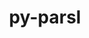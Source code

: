 ---
title: "py-parsl"
layout: cache
categories: [package, develop]
meta: {"compilers": ["gcc@11.4.0"], "num_specs": 151, "num_specs_by_stack": {"e4s": 6, "e4s-neoverse-v2": 76, "root": 151}, "oss": ["ubuntu22.04"], "platforms": ["linux"], "stacks": ["e4s", "e4s-neoverse-v2", "root"], "targets": ["neoverse_v2", "x86_64_v3"], "versions": ["1.2.0"]}
spec_details: [{"compiler": "gcc@11.4.0", "hash": "24tiibffql2lb2xbapv2qx65sh3b2v3e", "os": "ubuntu22.04", "platform": "linux", "size": "-", "stacks": ["root"], "target": "x86_64_v3", "variants": ["build_system=python_pip", "~monitoring"], "versions": ["1.2.0"]}, {"compiler": "gcc@11.4.0", "hash": "26nyqatwondq7nemmy4h2aidupi4jf6d", "os": "ubuntu22.04", "platform": "linux", "size": "-", "stacks": ["root"], "target": "x86_64_v3", "variants": ["build_system=python_pip", "~monitoring"], "versions": ["1.2.0"]}, {"compiler": "gcc@11.4.0", "hash": "2iw5r4cvh5f7m3t3q3ypfjz7hn6w3iij", "os": "ubuntu22.04", "platform": "linux", "size": "-", "stacks": ["e4s-neoverse-v2", "root"], "target": "neoverse_v2", "variants": ["build_system=python_pip", "~monitoring"], "versions": ["1.2.0"]}, {"compiler": "gcc@11.4.0", "hash": "2kihhqj2fjebsv7lqlffnzcumvnswerr", "os": "ubuntu22.04", "platform": "linux", "size": "-", "stacks": ["root"], "target": "x86_64_v3", "variants": ["build_system=python_pip", "~monitoring"], "versions": ["1.2.0"]}, {"compiler": "gcc@11.4.0", "hash": "2ocycyt4lwro3vhaobhu7rwgibpmpvt6", "os": "ubuntu22.04", "platform": "linux", "size": "-", "stacks": ["e4s-neoverse-v2", "root"], "target": "neoverse_v2", "variants": ["build_system=python_pip", "~monitoring"], "versions": ["1.2.0"]}, {"compiler": "gcc@11.4.0", "hash": "2vwjbkqjnvk3ah6msdbrzlszajc32yvx", "os": "ubuntu22.04", "platform": "linux", "size": "-", "stacks": ["root"], "target": "x86_64_v3", "variants": ["build_system=python_pip", "~monitoring"], "versions": ["1.2.0"]}, {"compiler": "gcc@11.4.0", "hash": "3ja5wdjllr6y5fuulnemnysupr3rudlg", "os": "ubuntu22.04", "platform": "linux", "size": "-", "stacks": ["e4s-neoverse-v2", "root"], "target": "neoverse_v2", "variants": ["build_system=python_pip", "~monitoring"], "versions": ["1.2.0"]}, {"compiler": "gcc@11.4.0", "hash": "3kcnw3ifyii243r77rmkutnjkj2l47e6", "os": "ubuntu22.04", "platform": "linux", "size": "-", "stacks": ["e4s-neoverse-v2", "root"], "target": "neoverse_v2", "variants": ["build_system=python_pip", "~monitoring"], "versions": ["1.2.0"]}, {"compiler": "gcc@11.4.0", "hash": "3ljei6zljdvia4qjlnvuteba2veqb27a", "os": "ubuntu22.04", "platform": "linux", "size": "-", "stacks": ["root"], "target": "x86_64_v3", "variants": ["build_system=python_pip", "~monitoring"], "versions": ["1.2.0"]}, {"compiler": "gcc@11.4.0", "hash": "3p5yousnzvv72iw7a2n5n3jbrqtpnaoz", "os": "ubuntu22.04", "platform": "linux", "size": "-", "stacks": ["e4s-neoverse-v2", "root"], "target": "neoverse_v2", "variants": ["build_system=python_pip", "~monitoring"], "versions": ["1.2.0"]}, {"compiler": "gcc@11.4.0", "hash": "3wg7bgtlamwiedxulwzz45kqbbpp3fo4", "os": "ubuntu22.04", "platform": "linux", "size": "-", "stacks": ["e4s", "root"], "target": "x86_64_v3", "variants": ["build_system=python_pip", "~monitoring"], "versions": ["1.2.0"]}, {"compiler": "gcc@11.4.0", "hash": "3wr7omobip3ryjp6et6ce4zo37qbiuia", "os": "ubuntu22.04", "platform": "linux", "size": "-", "stacks": ["e4s", "root"], "target": "x86_64_v3", "variants": ["build_system=python_pip", "~monitoring"], "versions": ["1.2.0"]}, {"compiler": "gcc@11.4.0", "hash": "3yl5p5vifxaaagawvagytpk7lnubzuhq", "os": "ubuntu22.04", "platform": "linux", "size": "-", "stacks": ["e4s", "root"], "target": "x86_64_v3", "variants": ["build_system=python_pip", "~monitoring"], "versions": ["1.2.0"]}, {"compiler": "gcc@11.4.0", "hash": "4g2x6ceat5qwsc53il76ym3vteqfq7zf", "os": "ubuntu22.04", "platform": "linux", "size": "-", "stacks": ["e4s-neoverse-v2", "root"], "target": "neoverse_v2", "variants": ["build_system=python_pip", "~monitoring"], "versions": ["1.2.0"]}, {"compiler": "gcc@11.4.0", "hash": "4jnzkojngpclq2zhcglawiljxqk2migq", "os": "ubuntu22.04", "platform": "linux", "size": "-", "stacks": ["root"], "target": "x86_64_v3", "variants": ["build_system=python_pip", "~monitoring"], "versions": ["1.2.0"]}, {"compiler": "gcc@11.4.0", "hash": "4rmmynfmtf7bb6nthftw4osmvfssipms", "os": "ubuntu22.04", "platform": "linux", "size": "-", "stacks": ["root"], "target": "x86_64_v3", "variants": ["build_system=python_pip", "~monitoring"], "versions": ["1.2.0"]}, {"compiler": "gcc@11.4.0", "hash": "56atllboujeujuabujowyqwetjnklr6x", "os": "ubuntu22.04", "platform": "linux", "size": "-", "stacks": ["root"], "target": "x86_64_v3", "variants": ["build_system=python_pip", "~monitoring"], "versions": ["1.2.0"]}, {"compiler": "gcc@11.4.0", "hash": "5bhag3yxast75ggm2mvywp4drrf3s5qb", "os": "ubuntu22.04", "platform": "linux", "size": "-", "stacks": ["root"], "target": "x86_64_v3", "variants": ["build_system=python_pip", "~monitoring"], "versions": ["1.2.0"]}, {"compiler": "gcc@11.4.0", "hash": "5euwdvjnbpptkupwt5dyt2wz4gkz2w4s", "os": "ubuntu22.04", "platform": "linux", "size": "-", "stacks": ["root"], "target": "x86_64_v3", "variants": ["build_system=python_pip", "~monitoring"], "versions": ["1.2.0"]}, {"compiler": "gcc@11.4.0", "hash": "5giem3bpze2hfhuwycumnfbcc5t4bgby", "os": "ubuntu22.04", "platform": "linux", "size": "-", "stacks": ["e4s-neoverse-v2", "root"], "target": "neoverse_v2", "variants": ["build_system=python_pip", "~monitoring"], "versions": ["1.2.0"]}, {"compiler": "gcc@11.4.0", "hash": "5pw6znurg7hyfb6dgtg7l7xqcumh7zcf", "os": "ubuntu22.04", "platform": "linux", "size": "-", "stacks": ["root"], "target": "x86_64_v3", "variants": ["build_system=python_pip", "~monitoring"], "versions": ["1.2.0"]}, {"compiler": "gcc@11.4.0", "hash": "5te24gtv7idkd75zoortuwnvrxmvacsh", "os": "ubuntu22.04", "platform": "linux", "size": "-", "stacks": ["e4s-neoverse-v2", "root"], "target": "neoverse_v2", "variants": ["build_system=python_pip", "~monitoring"], "versions": ["1.2.0"]}, {"compiler": "gcc@11.4.0", "hash": "67euwiabnorp6i542fsxfgvyub63oitc", "os": "ubuntu22.04", "platform": "linux", "size": "-", "stacks": ["root"], "target": "x86_64_v3", "variants": ["build_system=python_pip", "~monitoring"], "versions": ["1.2.0"]}, {"compiler": "gcc@11.4.0", "hash": "6o5yauxzoo3ab4ap5qn3wufnhk7bizny", "os": "ubuntu22.04", "platform": "linux", "size": "-", "stacks": ["root"], "target": "x86_64_v3", "variants": ["build_system=python_pip", "~monitoring"], "versions": ["1.2.0"]}, {"compiler": "gcc@11.4.0", "hash": "6wg7k72tjw5tgkmb6tbkzktkq4fafkjs", "os": "ubuntu22.04", "platform": "linux", "size": "-", "stacks": ["root"], "target": "x86_64_v3", "variants": ["build_system=python_pip", "~monitoring"], "versions": ["1.2.0"]}, {"compiler": "gcc@11.4.0", "hash": "6z6v4pr5hjrvou2f5qjy423jlxb6coak", "os": "ubuntu22.04", "platform": "linux", "size": "-", "stacks": ["e4s", "root"], "target": "x86_64_v3", "variants": ["build_system=python_pip", "~monitoring"], "versions": ["1.2.0"]}, {"compiler": "gcc@11.4.0", "hash": "75uaui5xovcqkwpexgaw4pcgzpnjwy4j", "os": "ubuntu22.04", "platform": "linux", "size": "-", "stacks": ["root"], "target": "x86_64_v3", "variants": ["build_system=python_pip", "~monitoring"], "versions": ["1.2.0"]}, {"compiler": "gcc@11.4.0", "hash": "7bjzhxyqw7rsdwj2o2lmgaw3gz2qagrx", "os": "ubuntu22.04", "platform": "linux", "size": "-", "stacks": ["e4s-neoverse-v2", "root"], "target": "neoverse_v2", "variants": ["build_system=python_pip", "~monitoring"], "versions": ["1.2.0"]}, {"compiler": "gcc@11.4.0", "hash": "7ccanrif6tmnb3e6rejeu64osdvwis2h", "os": "ubuntu22.04", "platform": "linux", "size": "-", "stacks": ["e4s", "root"], "target": "x86_64_v3", "variants": ["build_system=python_pip", "~monitoring"], "versions": ["1.2.0"]}, {"compiler": "gcc@11.4.0", "hash": "aap223od7n4jvnsz3lk44zcazvbtlnad", "os": "ubuntu22.04", "platform": "linux", "size": "-", "stacks": ["e4s-neoverse-v2", "root"], "target": "neoverse_v2", "variants": ["build_system=python_pip", "~monitoring"], "versions": ["1.2.0"]}, {"compiler": "gcc@11.4.0", "hash": "akllmsdh4kzo75fwejeg3n3vtae4wdnl", "os": "ubuntu22.04", "platform": "linux", "size": "-", "stacks": ["e4s-neoverse-v2", "root"], "target": "neoverse_v2", "variants": ["build_system=python_pip", "~monitoring"], "versions": ["1.2.0"]}, {"compiler": "gcc@11.4.0", "hash": "akpsvygdquzcjsyslrtm4gmhcqkt6nrn", "os": "ubuntu22.04", "platform": "linux", "size": "-", "stacks": ["root"], "target": "x86_64_v3", "variants": ["build_system=python_pip", "~monitoring"], "versions": ["1.2.0"]}, {"compiler": "gcc@11.4.0", "hash": "auiklirwkszctcyhblbbzki7pvzfe6to", "os": "ubuntu22.04", "platform": "linux", "size": "-", "stacks": ["e4s-neoverse-v2", "root"], "target": "neoverse_v2", "variants": ["build_system=python_pip", "~monitoring"], "versions": ["1.2.0"]}, {"compiler": "gcc@11.4.0", "hash": "avp4yrekfzhwl2wg3m62ijlmncpc274f", "os": "ubuntu22.04", "platform": "linux", "size": "-", "stacks": ["e4s-neoverse-v2", "root"], "target": "neoverse_v2", "variants": ["build_system=python_pip", "~monitoring"], "versions": ["1.2.0"]}, {"compiler": "gcc@11.4.0", "hash": "bi3hqns3ug2zl5zed2f7ac3c6y6qem4e", "os": "ubuntu22.04", "platform": "linux", "size": "-", "stacks": ["root"], "target": "x86_64_v3", "variants": ["build_system=python_pip", "~monitoring"], "versions": ["1.2.0"]}, {"compiler": "gcc@11.4.0", "hash": "btq7hjqs67ashtitu5gnkgd2a7ew6v7j", "os": "ubuntu22.04", "platform": "linux", "size": "-", "stacks": ["root"], "target": "x86_64_v3", "variants": ["build_system=python_pip", "~monitoring"], "versions": ["1.2.0"]}, {"compiler": "gcc@11.4.0", "hash": "cfpgejc5ujtyq32e7lcmp7kzq5lizusf", "os": "ubuntu22.04", "platform": "linux", "size": "-", "stacks": ["e4s-neoverse-v2", "root"], "target": "neoverse_v2", "variants": ["build_system=python_pip", "~monitoring"], "versions": ["1.2.0"]}, {"compiler": "gcc@11.4.0", "hash": "chkhzcd2te7jfyxluzpknafzpf7h4ygz", "os": "ubuntu22.04", "platform": "linux", "size": "-", "stacks": ["e4s-neoverse-v2", "root"], "target": "neoverse_v2", "variants": ["build_system=python_pip", "~monitoring"], "versions": ["1.2.0"]}, {"compiler": "gcc@11.4.0", "hash": "cmtx3dlzzlqudoj7i6u57islqcdyhswz", "os": "ubuntu22.04", "platform": "linux", "size": "-", "stacks": ["root"], "target": "x86_64_v3", "variants": ["build_system=python_pip", "~monitoring"], "versions": ["1.2.0"]}, {"compiler": "gcc@11.4.0", "hash": "cpkcrgem6scjetpbvfcb2osldkaa6oml", "os": "ubuntu22.04", "platform": "linux", "size": "-", "stacks": ["root"], "target": "x86_64_v3", "variants": ["build_system=python_pip", "~monitoring"], "versions": ["1.2.0"]}, {"compiler": "gcc@11.4.0", "hash": "cqe46pdaxmmricagjxvy42ueuf3oivnm", "os": "ubuntu22.04", "platform": "linux", "size": "-", "stacks": ["root"], "target": "x86_64_v3", "variants": ["build_system=python_pip", "~monitoring"], "versions": ["1.2.0"]}, {"compiler": "gcc@11.4.0", "hash": "d4sn4wgte7ykopsl2jol2kppb4umxphj", "os": "ubuntu22.04", "platform": "linux", "size": "-", "stacks": ["root"], "target": "x86_64_v3", "variants": ["build_system=python_pip", "~monitoring"], "versions": ["1.2.0"]}, {"compiler": "gcc@11.4.0", "hash": "d5m3ydq3ibsvhvacvv26bchskwp2jz4l", "os": "ubuntu22.04", "platform": "linux", "size": "-", "stacks": ["e4s-neoverse-v2", "root"], "target": "neoverse_v2", "variants": ["build_system=python_pip", "~monitoring"], "versions": ["1.2.0"]}, {"compiler": "gcc@11.4.0", "hash": "dkazxbzhoxp2qjajbx22acvokwvw56hv", "os": "ubuntu22.04", "platform": "linux", "size": "-", "stacks": ["e4s-neoverse-v2", "root"], "target": "neoverse_v2", "variants": ["build_system=python_pip", "~monitoring"], "versions": ["1.2.0"]}, {"compiler": "gcc@11.4.0", "hash": "dydmlh7hxabyzyyugrpzl6l5dp3xbv2d", "os": "ubuntu22.04", "platform": "linux", "size": "-", "stacks": ["root"], "target": "x86_64_v3", "variants": ["build_system=python_pip", "~monitoring"], "versions": ["1.2.0"]}, {"compiler": "gcc@11.4.0", "hash": "efcvicuijmj5wjhrtlgk7jm7zoeewtwt", "os": "ubuntu22.04", "platform": "linux", "size": "-", "stacks": ["e4s-neoverse-v2", "root"], "target": "neoverse_v2", "variants": ["build_system=python_pip", "~monitoring"], "versions": ["1.2.0"]}, {"compiler": "gcc@11.4.0", "hash": "efekb5juolyo6k2dg6qrvt5ppqwb6lm4", "os": "ubuntu22.04", "platform": "linux", "size": "-", "stacks": ["e4s-neoverse-v2", "root"], "target": "neoverse_v2", "variants": ["build_system=python_pip", "~monitoring"], "versions": ["1.2.0"]}, {"compiler": "gcc@11.4.0", "hash": "efli5ftdaf6eltr7nyxceruaurwelpyp", "os": "ubuntu22.04", "platform": "linux", "size": "-", "stacks": ["root"], "target": "x86_64_v3", "variants": ["build_system=python_pip", "~monitoring"], "versions": ["1.2.0"]}, {"compiler": "gcc@11.4.0", "hash": "eh5es6pgg4cciy5dmiphuuooiyp6q346", "os": "ubuntu22.04", "platform": "linux", "size": "-", "stacks": ["root"], "target": "x86_64_v3", "variants": ["build_system=python_pip", "~monitoring"], "versions": ["1.2.0"]}, {"compiler": "gcc@11.4.0", "hash": "ehxtmqzpcagimzpntzctbnvxjb6u2e6g", "os": "ubuntu22.04", "platform": "linux", "size": "-", "stacks": ["e4s-neoverse-v2", "root"], "target": "neoverse_v2", "variants": ["build_system=python_pip", "~monitoring"], "versions": ["1.2.0"]}, {"compiler": "gcc@11.4.0", "hash": "enn36bndzenpgavy4xiwmqorkjudedxb", "os": "ubuntu22.04", "platform": "linux", "size": "-", "stacks": ["e4s-neoverse-v2", "root"], "target": "neoverse_v2", "variants": ["build_system=python_pip", "~monitoring"], "versions": ["1.2.0"]}, {"compiler": "gcc@11.4.0", "hash": "et6m7on4v3t7dy3vq2qyclniryjzbqia", "os": "ubuntu22.04", "platform": "linux", "size": "-", "stacks": ["root"], "target": "x86_64_v3", "variants": ["build_system=python_pip", "~monitoring"], "versions": ["1.2.0"]}, {"compiler": "gcc@11.4.0", "hash": "f5xy4allvgvqj2b7iueuwxxu5e5q2rfe", "os": "ubuntu22.04", "platform": "linux", "size": "-", "stacks": ["root"], "target": "x86_64_v3", "variants": ["build_system=python_pip", "~monitoring"], "versions": ["1.2.0"]}, {"compiler": "gcc@11.4.0", "hash": "feibxqwpzejwbrtropuyvnns77khxl2b", "os": "ubuntu22.04", "platform": "linux", "size": "-", "stacks": ["e4s-neoverse-v2", "root"], "target": "neoverse_v2", "variants": ["build_system=python_pip", "~monitoring"], "versions": ["1.2.0"]}, {"compiler": "gcc@11.4.0", "hash": "fle27rmfwiflinm4diqh6drcrhqhn3em", "os": "ubuntu22.04", "platform": "linux", "size": "-", "stacks": ["root"], "target": "x86_64_v3", "variants": ["build_system=python_pip", "~monitoring"], "versions": ["1.2.0"]}, {"compiler": "gcc@11.4.0", "hash": "fpqr2kkck6aht7yxr4zhixyaxan245zp", "os": "ubuntu22.04", "platform": "linux", "size": "-", "stacks": ["root"], "target": "x86_64_v3", "variants": ["build_system=python_pip", "~monitoring"], "versions": ["1.2.0"]}, {"compiler": "gcc@11.4.0", "hash": "fvyy4i6uufri73jn4gjtuohpwc4lnxsq", "os": "ubuntu22.04", "platform": "linux", "size": "-", "stacks": ["e4s-neoverse-v2", "root"], "target": "neoverse_v2", "variants": ["build_system=python_pip", "~monitoring"], "versions": ["1.2.0"]}, {"compiler": "gcc@11.4.0", "hash": "fwjiewkpcusosi6n72is4kvddccmvamt", "os": "ubuntu22.04", "platform": "linux", "size": "-", "stacks": ["root"], "target": "x86_64_v3", "variants": ["build_system=python_pip", "~monitoring"], "versions": ["1.2.0"]}, {"compiler": "gcc@11.4.0", "hash": "g5mfwkeb3gukuqcahm27mxdnwisrqa6n", "os": "ubuntu22.04", "platform": "linux", "size": "-", "stacks": ["e4s-neoverse-v2", "root"], "target": "neoverse_v2", "variants": ["build_system=python_pip", "~monitoring"], "versions": ["1.2.0"]}, {"compiler": "gcc@11.4.0", "hash": "gnlra6hv36uho4amuzjxnqjlr6cmd57w", "os": "ubuntu22.04", "platform": "linux", "size": "-", "stacks": ["e4s-neoverse-v2", "root"], "target": "neoverse_v2", "variants": ["build_system=python_pip", "~monitoring"], "versions": ["1.2.0"]}, {"compiler": "gcc@11.4.0", "hash": "gp7z7d7pexpm6bymtfxscdt5hkm7hld4", "os": "ubuntu22.04", "platform": "linux", "size": "-", "stacks": ["e4s-neoverse-v2", "root"], "target": "neoverse_v2", "variants": ["build_system=python_pip", "~monitoring"], "versions": ["1.2.0"]}, {"compiler": "gcc@11.4.0", "hash": "gqju3c7ivqrke2fedeqaiu2evbur7obj", "os": "ubuntu22.04", "platform": "linux", "size": "-", "stacks": ["e4s-neoverse-v2", "root"], "target": "neoverse_v2", "variants": ["build_system=python_pip", "~monitoring"], "versions": ["1.2.0"]}, {"compiler": "gcc@11.4.0", "hash": "h3cmxhe2ngt5c6uofmsrjv7lnknd6ovh", "os": "ubuntu22.04", "platform": "linux", "size": "-", "stacks": ["e4s-neoverse-v2", "root"], "target": "neoverse_v2", "variants": ["build_system=python_pip", "~monitoring"], "versions": ["1.2.0"]}, {"compiler": "gcc@11.4.0", "hash": "hualsshmp6swolwu6amv3xssjhovdqhy", "os": "ubuntu22.04", "platform": "linux", "size": "-", "stacks": ["e4s-neoverse-v2", "root"], "target": "neoverse_v2", "variants": ["build_system=python_pip", "~monitoring"], "versions": ["1.2.0"]}, {"compiler": "gcc@11.4.0", "hash": "i3bcb5mir65jozhwn7mw4vsln3nfoqae", "os": "ubuntu22.04", "platform": "linux", "size": "-", "stacks": ["e4s-neoverse-v2", "root"], "target": "neoverse_v2", "variants": ["build_system=python_pip", "~monitoring"], "versions": ["1.2.0"]}, {"compiler": "gcc@11.4.0", "hash": "iddfbcy335vogq3ffex3kamfhs6tqb2q", "os": "ubuntu22.04", "platform": "linux", "size": "-", "stacks": ["e4s-neoverse-v2", "root"], "target": "neoverse_v2", "variants": ["build_system=python_pip", "~monitoring"], "versions": ["1.2.0"]}, {"compiler": "gcc@11.4.0", "hash": "iidysunddnvgwy25rxcmqoumkzc5vni6", "os": "ubuntu22.04", "platform": "linux", "size": "-", "stacks": ["e4s-neoverse-v2", "root"], "target": "neoverse_v2", "variants": ["build_system=python_pip", "~monitoring"], "versions": ["1.2.0"]}, {"compiler": "gcc@11.4.0", "hash": "invcroa733zuyqppurl4427ewc24hw2g", "os": "ubuntu22.04", "platform": "linux", "size": "-", "stacks": ["root"], "target": "x86_64_v3", "variants": ["build_system=python_pip", "~monitoring"], "versions": ["1.2.0"]}, {"compiler": "gcc@11.4.0", "hash": "iswi4xoah4xrqptlle2omd22mftieao7", "os": "ubuntu22.04", "platform": "linux", "size": "-", "stacks": ["e4s-neoverse-v2", "root"], "target": "neoverse_v2", "variants": ["build_system=python_pip", "~monitoring"], "versions": ["1.2.0"]}, {"compiler": "gcc@11.4.0", "hash": "j2onprchf4r6hh5vavvl7vsvpilihn3m", "os": "ubuntu22.04", "platform": "linux", "size": "-", "stacks": ["e4s-neoverse-v2", "root"], "target": "neoverse_v2", "variants": ["build_system=python_pip", "~monitoring"], "versions": ["1.2.0"]}, {"compiler": "gcc@11.4.0", "hash": "jh2yihhg4vphiptzz6n3dihmrh7ydajg", "os": "ubuntu22.04", "platform": "linux", "size": "-", "stacks": ["e4s-neoverse-v2", "root"], "target": "neoverse_v2", "variants": ["build_system=python_pip", "~monitoring"], "versions": ["1.2.0"]}, {"compiler": "gcc@11.4.0", "hash": "jio4zg3f7jxpjs7nametlaobwgm5t46q", "os": "ubuntu22.04", "platform": "linux", "size": "-", "stacks": ["root"], "target": "x86_64_v3", "variants": ["build_system=python_pip", "~monitoring"], "versions": ["1.2.0"]}, {"compiler": "gcc@11.4.0", "hash": "jl4d4uaruoh6kv7lvkf2drymysqzk622", "os": "ubuntu22.04", "platform": "linux", "size": "-", "stacks": ["root"], "target": "x86_64_v3", "variants": ["build_system=python_pip", "~monitoring"], "versions": ["1.2.0"]}, {"compiler": "gcc@11.4.0", "hash": "jlflfngdbfivjh64i2j2czgfxljry65r", "os": "ubuntu22.04", "platform": "linux", "size": "-", "stacks": ["e4s-neoverse-v2", "root"], "target": "neoverse_v2", "variants": ["build_system=python_pip", "~monitoring"], "versions": ["1.2.0"]}, {"compiler": "gcc@11.4.0", "hash": "jtumhnw367sv563x4zw6oxc625ytgnyv", "os": "ubuntu22.04", "platform": "linux", "size": "-", "stacks": ["e4s-neoverse-v2", "root"], "target": "neoverse_v2", "variants": ["build_system=python_pip", "~monitoring"], "versions": ["1.2.0"]}, {"compiler": "gcc@11.4.0", "hash": "ju72uhqp2tby57dyz3zchinji37vpmse", "os": "ubuntu22.04", "platform": "linux", "size": "-", "stacks": ["e4s-neoverse-v2", "root"], "target": "neoverse_v2", "variants": ["build_system=python_pip", "~monitoring"], "versions": ["1.2.0"]}, {"compiler": "gcc@11.4.0", "hash": "juqmbugo3tgqhlzsnjoaptkni7f3chph", "os": "ubuntu22.04", "platform": "linux", "size": "-", "stacks": ["e4s-neoverse-v2", "root"], "target": "neoverse_v2", "variants": ["build_system=python_pip", "~monitoring"], "versions": ["1.2.0"]}, {"compiler": "gcc@11.4.0", "hash": "jxxztghrzpkrx2stfeyh4vz5cg25afuv", "os": "ubuntu22.04", "platform": "linux", "size": "-", "stacks": ["root"], "target": "x86_64_v3", "variants": ["build_system=python_pip", "~monitoring"], "versions": ["1.2.0"]}, {"compiler": "gcc@11.4.0", "hash": "kgfsnychtg4cegthkuhkrucj4ijfvxyi", "os": "ubuntu22.04", "platform": "linux", "size": "-", "stacks": ["e4s-neoverse-v2", "root"], "target": "neoverse_v2", "variants": ["build_system=python_pip", "~monitoring"], "versions": ["1.2.0"]}, {"compiler": "gcc@11.4.0", "hash": "kxmq26itoppk43d6nje5owgyrmmkkhkx", "os": "ubuntu22.04", "platform": "linux", "size": "-", "stacks": ["root"], "target": "x86_64_v3", "variants": ["build_system=python_pip", "~monitoring"], "versions": ["1.2.0"]}, {"compiler": "gcc@11.4.0", "hash": "ky4rjd72dgnzvx6wgqwpdw3dweicx3ul", "os": "ubuntu22.04", "platform": "linux", "size": "-", "stacks": ["e4s-neoverse-v2", "root"], "target": "neoverse_v2", "variants": ["build_system=python_pip", "~monitoring"], "versions": ["1.2.0"]}, {"compiler": "gcc@11.4.0", "hash": "kz2xvo3fzkvknobq75bewiebjf2ascdv", "os": "ubuntu22.04", "platform": "linux", "size": "-", "stacks": ["root"], "target": "x86_64_v3", "variants": ["build_system=python_pip", "~monitoring"], "versions": ["1.2.0"]}, {"compiler": "gcc@11.4.0", "hash": "lc5fnu5mr3mcoanpwcxkjcg2lqnwkujk", "os": "ubuntu22.04", "platform": "linux", "size": "-", "stacks": ["e4s-neoverse-v2", "root"], "target": "neoverse_v2", "variants": ["build_system=python_pip", "~monitoring"], "versions": ["1.2.0"]}, {"compiler": "gcc@11.4.0", "hash": "lhgu77x5pikrcpch7tqpdxnw6sjdqfz4", "os": "ubuntu22.04", "platform": "linux", "size": "-", "stacks": ["e4s-neoverse-v2", "root"], "target": "neoverse_v2", "variants": ["build_system=python_pip", "~monitoring"], "versions": ["1.2.0"]}, {"compiler": "gcc@11.4.0", "hash": "lkmscfhazrwavais3phlpm7fgmj6e7kw", "os": "ubuntu22.04", "platform": "linux", "size": "-", "stacks": ["e4s", "root"], "target": "x86_64_v3", "variants": ["build_system=python_pip", "~monitoring"], "versions": ["1.2.0"]}, {"compiler": "gcc@11.4.0", "hash": "llxq2pgkzkjfkeki2ojnyb7wf5z3sia5", "os": "ubuntu22.04", "platform": "linux", "size": "-", "stacks": ["root"], "target": "x86_64_v3", "variants": ["build_system=python_pip", "~monitoring"], "versions": ["1.2.0"]}, {"compiler": "gcc@11.4.0", "hash": "lnes2qubxiarnqxqnfren7sgvrqvm7md", "os": "ubuntu22.04", "platform": "linux", "size": "-", "stacks": ["root"], "target": "x86_64_v3", "variants": ["build_system=python_pip", "~monitoring"], "versions": ["1.2.0"]}, {"compiler": "gcc@11.4.0", "hash": "lvgxwbmeorli74wmqwppyazcsolei6e5", "os": "ubuntu22.04", "platform": "linux", "size": "-", "stacks": ["root"], "target": "x86_64_v3", "variants": ["build_system=python_pip", "~monitoring"], "versions": ["1.2.0"]}, {"compiler": "gcc@11.4.0", "hash": "m475lqzpvwtvveh7srsrr4lwf3ejjpeq", "os": "ubuntu22.04", "platform": "linux", "size": "-", "stacks": ["e4s-neoverse-v2", "root"], "target": "neoverse_v2", "variants": ["build_system=python_pip", "~monitoring"], "versions": ["1.2.0"]}, {"compiler": "gcc@11.4.0", "hash": "mo2j5ty7wc2fam2eetxgdnsoed3ir6vf", "os": "ubuntu22.04", "platform": "linux", "size": "-", "stacks": ["root"], "target": "x86_64_v3", "variants": ["build_system=python_pip", "~monitoring"], "versions": ["1.2.0"]}, {"compiler": "gcc@11.4.0", "hash": "mqmwkpwmxcmnl4z5zpqptexjvsweofin", "os": "ubuntu22.04", "platform": "linux", "size": "-", "stacks": ["root"], "target": "x86_64_v3", "variants": ["build_system=python_pip", "~monitoring"], "versions": ["1.2.0"]}, {"compiler": "gcc@11.4.0", "hash": "mrpj45emitv2kacnclccqeieqowv7deq", "os": "ubuntu22.04", "platform": "linux", "size": "-", "stacks": ["e4s-neoverse-v2", "root"], "target": "neoverse_v2", "variants": ["build_system=python_pip", "~monitoring"], "versions": ["1.2.0"]}, {"compiler": "gcc@11.4.0", "hash": "mvotzfhmpr65zb2csetcdqbhhqzqsj6n", "os": "ubuntu22.04", "platform": "linux", "size": "-", "stacks": ["root"], "target": "x86_64_v3", "variants": ["build_system=python_pip", "~monitoring"], "versions": ["1.2.0"]}, {"compiler": "gcc@11.4.0", "hash": "niduitckaiykckvjfkval4ygavx3pzhz", "os": "ubuntu22.04", "platform": "linux", "size": "-", "stacks": ["e4s-neoverse-v2", "root"], "target": "neoverse_v2", "variants": ["build_system=python_pip", "~monitoring"], "versions": ["1.2.0"]}, {"compiler": "gcc@11.4.0", "hash": "nlkm6qfpui2j66c5rcuavppr5tmmgrqf", "os": "ubuntu22.04", "platform": "linux", "size": "-", "stacks": ["e4s-neoverse-v2", "root"], "target": "neoverse_v2", "variants": ["build_system=python_pip", "~monitoring"], "versions": ["1.2.0"]}, {"compiler": "gcc@11.4.0", "hash": "nq2vuafdxuyckfhfqapwdqqxazvp5gtb", "os": "ubuntu22.04", "platform": "linux", "size": "-", "stacks": ["root"], "target": "x86_64_v3", "variants": ["build_system=python_pip", "~monitoring"], "versions": ["1.2.0"]}, {"compiler": "gcc@11.4.0", "hash": "nypb3snoaequp7dittrjtfrxtpyhsfdb", "os": "ubuntu22.04", "platform": "linux", "size": "-", "stacks": ["root"], "target": "x86_64_v3", "variants": ["build_system=python_pip", "~monitoring"], "versions": ["1.2.0"]}, {"compiler": "gcc@11.4.0", "hash": "o4uscnn3p437rfxbkjeztai4yypsllly", "os": "ubuntu22.04", "platform": "linux", "size": "-", "stacks": ["root"], "target": "x86_64_v3", "variants": ["build_system=python_pip", "~monitoring"], "versions": ["1.2.0"]}, {"compiler": "gcc@11.4.0", "hash": "ocqf334a4kgfm2jv722j53mzscnhwzlq", "os": "ubuntu22.04", "platform": "linux", "size": "-", "stacks": ["root"], "target": "x86_64_v3", "variants": ["build_system=python_pip", "~monitoring"], "versions": ["1.2.0"]}, {"compiler": "gcc@11.4.0", "hash": "ogsh67ywbh7oojqokr6v3napo2heeks3", "os": "ubuntu22.04", "platform": "linux", "size": "-", "stacks": ["e4s-neoverse-v2", "root"], "target": "neoverse_v2", "variants": ["build_system=python_pip", "~monitoring"], "versions": ["1.2.0"]}, {"compiler": "gcc@11.4.0", "hash": "om42gs5mlsddefyegsjhij2zyx56q2an", "os": "ubuntu22.04", "platform": "linux", "size": "-", "stacks": ["root"], "target": "x86_64_v3", "variants": ["build_system=python_pip", "~monitoring"], "versions": ["1.2.0"]}, {"compiler": "gcc@11.4.0", "hash": "omjlgcado4gb5zzncdnpamas4zz6d3sf", "os": "ubuntu22.04", "platform": "linux", "size": "-", "stacks": ["e4s-neoverse-v2", "root"], "target": "neoverse_v2", "variants": ["build_system=python_pip", "~monitoring"], "versions": ["1.2.0"]}, {"compiler": "gcc@11.4.0", "hash": "otyas36qbuc274iefjj6alaasudkhju3", "os": "ubuntu22.04", "platform": "linux", "size": "-", "stacks": ["root"], "target": "x86_64_v3", "variants": ["build_system=python_pip", "~monitoring"], "versions": ["1.2.0"]}, {"compiler": "gcc@11.4.0", "hash": "pgypactiwh3z2xqolhkkjpffjjanlr5g", "os": "ubuntu22.04", "platform": "linux", "size": "-", "stacks": ["e4s-neoverse-v2", "root"], "target": "neoverse_v2", "variants": ["build_system=python_pip", "~monitoring"], "versions": ["1.2.0"]}, {"compiler": "gcc@11.4.0", "hash": "pvoonodu6lixno543pgnc4e63w66qtqm", "os": "ubuntu22.04", "platform": "linux", "size": "-", "stacks": ["e4s-neoverse-v2", "root"], "target": "neoverse_v2", "variants": ["build_system=python_pip", "~monitoring"], "versions": ["1.2.0"]}, {"compiler": "gcc@11.4.0", "hash": "q5pn3bfke54cxgs23z2ebjzs42csohwb", "os": "ubuntu22.04", "platform": "linux", "size": "-", "stacks": ["e4s-neoverse-v2", "root"], "target": "neoverse_v2", "variants": ["build_system=python_pip", "~monitoring"], "versions": ["1.2.0"]}, {"compiler": "gcc@11.4.0", "hash": "qbhtmn7qwvotiaejp5oufwolvft47gwy", "os": "ubuntu22.04", "platform": "linux", "size": "-", "stacks": ["e4s-neoverse-v2", "root"], "target": "neoverse_v2", "variants": ["build_system=python_pip", "~monitoring"], "versions": ["1.2.0"]}, {"compiler": "gcc@11.4.0", "hash": "qklfzkvqiu5lupph2kqt6sgdnlkxeqsq", "os": "ubuntu22.04", "platform": "linux", "size": "-", "stacks": ["e4s-neoverse-v2", "root"], "target": "neoverse_v2", "variants": ["build_system=python_pip", "~monitoring"], "versions": ["1.2.0"]}, {"compiler": "gcc@11.4.0", "hash": "r3nolaqqrjgdreeagwhuep2iv7fwhni2", "os": "ubuntu22.04", "platform": "linux", "size": "-", "stacks": ["e4s-neoverse-v2", "root"], "target": "neoverse_v2", "variants": ["build_system=python_pip", "~monitoring"], "versions": ["1.2.0"]}, {"compiler": "gcc@11.4.0", "hash": "r6y57jtc3wz7cycyt6pr2q45hogyg36c", "os": "ubuntu22.04", "platform": "linux", "size": "-", "stacks": ["root"], "target": "x86_64_v3", "variants": ["build_system=python_pip", "~monitoring"], "versions": ["1.2.0"]}, {"compiler": "gcc@11.4.0", "hash": "redwdslvvqzot7crr2qbgm56ltj3ckm6", "os": "ubuntu22.04", "platform": "linux", "size": "-", "stacks": ["root"], "target": "x86_64_v3", "variants": ["build_system=python_pip", "~monitoring"], "versions": ["1.2.0"]}, {"compiler": "gcc@11.4.0", "hash": "rijqnwtkknrgrthcls74rgul4yjsbwu7", "os": "ubuntu22.04", "platform": "linux", "size": "-", "stacks": ["root"], "target": "x86_64_v3", "variants": ["build_system=python_pip", "~monitoring"], "versions": ["1.2.0"]}, {"compiler": "gcc@11.4.0", "hash": "ruotl6gyu6qytb2t2w6gzrnzbsffrrau", "os": "ubuntu22.04", "platform": "linux", "size": "-", "stacks": ["root"], "target": "x86_64_v3", "variants": ["build_system=python_pip", "~monitoring"], "versions": ["1.2.0"]}, {"compiler": "gcc@11.4.0", "hash": "sk7ip7gcvas2wz22afmm5ss7xc6m6pq4", "os": "ubuntu22.04", "platform": "linux", "size": "-", "stacks": ["root"], "target": "x86_64_v3", "variants": ["build_system=python_pip", "~monitoring"], "versions": ["1.2.0"]}, {"compiler": "gcc@11.4.0", "hash": "sss4pnys5lvhs7izpkhczj2u7qfzzlwz", "os": "ubuntu22.04", "platform": "linux", "size": "-", "stacks": ["e4s-neoverse-v2", "root"], "target": "neoverse_v2", "variants": ["build_system=python_pip", "~monitoring"], "versions": ["1.2.0"]}, {"compiler": "gcc@11.4.0", "hash": "swi27frqsnqs6u537txqopastacl5bul", "os": "ubuntu22.04", "platform": "linux", "size": "-", "stacks": ["root"], "target": "x86_64_v3", "variants": ["build_system=python_pip", "~monitoring"], "versions": ["1.2.0"]}, {"compiler": "gcc@11.4.0", "hash": "t4so3b2tba4nchn3ssb5yiy7xlqay5ah", "os": "ubuntu22.04", "platform": "linux", "size": "-", "stacks": ["e4s-neoverse-v2", "root"], "target": "neoverse_v2", "variants": ["build_system=python_pip", "~monitoring"], "versions": ["1.2.0"]}, {"compiler": "gcc@11.4.0", "hash": "tlq2duyv5bqs4hvuypjwmqp2wb2nvy5i", "os": "ubuntu22.04", "platform": "linux", "size": "-", "stacks": ["e4s-neoverse-v2", "root"], "target": "neoverse_v2", "variants": ["build_system=python_pip", "~monitoring"], "versions": ["1.2.0"]}, {"compiler": "gcc@11.4.0", "hash": "tn3z7u5qvm7hgkoadvsuxzwkwbrhhv7y", "os": "ubuntu22.04", "platform": "linux", "size": "-", "stacks": ["e4s-neoverse-v2", "root"], "target": "neoverse_v2", "variants": ["build_system=python_pip", "~monitoring"], "versions": ["1.2.0"]}, {"compiler": "gcc@11.4.0", "hash": "ty2k7gr62fqj6hzyqs3yb47a5orysqtw", "os": "ubuntu22.04", "platform": "linux", "size": "-", "stacks": ["e4s-neoverse-v2", "root"], "target": "neoverse_v2", "variants": ["build_system=python_pip", "~monitoring"], "versions": ["1.2.0"]}, {"compiler": "gcc@11.4.0", "hash": "tygu3yhytpmbz2ggohhgt2u62xkdoqap", "os": "ubuntu22.04", "platform": "linux", "size": "-", "stacks": ["root"], "target": "x86_64_v3", "variants": ["build_system=python_pip", "~monitoring"], "versions": ["1.2.0"]}, {"compiler": "gcc@11.4.0", "hash": "tzyt427jnfqs5k3zcnguw44qvpxdxtl3", "os": "ubuntu22.04", "platform": "linux", "size": "-", "stacks": ["e4s-neoverse-v2", "root"], "target": "neoverse_v2", "variants": ["build_system=python_pip", "~monitoring"], "versions": ["1.2.0"]}, {"compiler": "gcc@11.4.0", "hash": "u2abqo6umecgdgvuwdgtia7fexcyg4yx", "os": "ubuntu22.04", "platform": "linux", "size": "-", "stacks": ["e4s-neoverse-v2", "root"], "target": "neoverse_v2", "variants": ["build_system=python_pip", "~monitoring"], "versions": ["1.2.0"]}, {"compiler": "gcc@11.4.0", "hash": "ukkuvngpttv2odwy4khvkbqgmkp2cfgx", "os": "ubuntu22.04", "platform": "linux", "size": "-", "stacks": ["root"], "target": "x86_64_v3", "variants": ["build_system=python_pip", "~monitoring"], "versions": ["1.2.0"]}, {"compiler": "gcc@11.4.0", "hash": "uouhhvudmcpygy5wybzaah2cgxbwj4ln", "os": "ubuntu22.04", "platform": "linux", "size": "-", "stacks": ["e4s-neoverse-v2", "root"], "target": "neoverse_v2", "variants": ["build_system=python_pip", "~monitoring"], "versions": ["1.2.0"]}, {"compiler": "gcc@11.4.0", "hash": "v5g4riioe5zlwhvigdk7rgftnbrzuqb3", "os": "ubuntu22.04", "platform": "linux", "size": "-", "stacks": ["e4s-neoverse-v2", "root"], "target": "neoverse_v2", "variants": ["build_system=python_pip", "~monitoring"], "versions": ["1.2.0"]}, {"compiler": "gcc@11.4.0", "hash": "vfu7fqgmr5dfjopg2mg3ucrgcxofgkgc", "os": "ubuntu22.04", "platform": "linux", "size": "-", "stacks": ["e4s-neoverse-v2", "root"], "target": "neoverse_v2", "variants": ["build_system=python_pip", "~monitoring"], "versions": ["1.2.0"]}, {"compiler": "gcc@11.4.0", "hash": "vvmlc4ep2avbxw5geu32x522anrdtdyk", "os": "ubuntu22.04", "platform": "linux", "size": "-", "stacks": ["root"], "target": "x86_64_v3", "variants": ["build_system=python_pip", "~monitoring"], "versions": ["1.2.0"]}, {"compiler": "gcc@11.4.0", "hash": "w2cpwvcngp2gwuw5sqodxtgiytmkbosp", "os": "ubuntu22.04", "platform": "linux", "size": "-", "stacks": ["e4s-neoverse-v2", "root"], "target": "neoverse_v2", "variants": ["build_system=python_pip", "~monitoring"], "versions": ["1.2.0"]}, {"compiler": "gcc@11.4.0", "hash": "w5ax3ejtr4zvq6xgjwr3swl4gdqkabne", "os": "ubuntu22.04", "platform": "linux", "size": "-", "stacks": ["root"], "target": "x86_64_v3", "variants": ["build_system=python_pip", "~monitoring"], "versions": ["1.2.0"]}, {"compiler": "gcc@11.4.0", "hash": "w5rlw2ychd6e7xroo7adh72hm3rhzxq7", "os": "ubuntu22.04", "platform": "linux", "size": "-", "stacks": ["root"], "target": "x86_64_v3", "variants": ["build_system=python_pip", "~monitoring"], "versions": ["1.2.0"]}, {"compiler": "gcc@11.4.0", "hash": "wbhn7ayjo6dyjt5kpt5jlarjqzhg64wu", "os": "ubuntu22.04", "platform": "linux", "size": "-", "stacks": ["root"], "target": "x86_64_v3", "variants": ["build_system=python_pip", "~monitoring"], "versions": ["1.2.0"]}, {"compiler": "gcc@11.4.0", "hash": "whtz7oifmkvlrluu53efzo43kw2q3ndc", "os": "ubuntu22.04", "platform": "linux", "size": "-", "stacks": ["e4s-neoverse-v2", "root"], "target": "neoverse_v2", "variants": ["build_system=python_pip", "~monitoring"], "versions": ["1.2.0"]}, {"compiler": "gcc@11.4.0", "hash": "x2kdceeqbedw2pkv5jknyay6tuqw5kcf", "os": "ubuntu22.04", "platform": "linux", "size": "-", "stacks": ["root"], "target": "x86_64_v3", "variants": ["build_system=python_pip", "~monitoring"], "versions": ["1.2.0"]}, {"compiler": "gcc@11.4.0", "hash": "x5at7luin6pz35svfml7twuhgxdywxyk", "os": "ubuntu22.04", "platform": "linux", "size": "-", "stacks": ["root"], "target": "x86_64_v3", "variants": ["build_system=python_pip", "~monitoring"], "versions": ["1.2.0"]}, {"compiler": "gcc@11.4.0", "hash": "xb65uoy2oqmjsvweotqiejey42qvb5e7", "os": "ubuntu22.04", "platform": "linux", "size": "-", "stacks": ["root"], "target": "x86_64_v3", "variants": ["build_system=python_pip", "~monitoring"], "versions": ["1.2.0"]}, {"compiler": "gcc@11.4.0", "hash": "xg6lpcw55vvx4ronk3q3uvmf5evuhizn", "os": "ubuntu22.04", "platform": "linux", "size": "-", "stacks": ["root"], "target": "x86_64_v3", "variants": ["build_system=python_pip", "~monitoring"], "versions": ["1.2.0"]}, {"compiler": "gcc@11.4.0", "hash": "xjbfyluxu2fe7fmekojdtuwdj7uczqtd", "os": "ubuntu22.04", "platform": "linux", "size": "-", "stacks": ["e4s-neoverse-v2", "root"], "target": "neoverse_v2", "variants": ["build_system=python_pip", "~monitoring"], "versions": ["1.2.0"]}, {"compiler": "gcc@11.4.0", "hash": "xoiy2akger6s5lpsswaqqzoungn3yarb", "os": "ubuntu22.04", "platform": "linux", "size": "-", "stacks": ["e4s-neoverse-v2", "root"], "target": "neoverse_v2", "variants": ["build_system=python_pip", "~monitoring"], "versions": ["1.2.0"]}, {"compiler": "gcc@11.4.0", "hash": "xopvnkmo62hqau7c5tu3lftkkj477iks", "os": "ubuntu22.04", "platform": "linux", "size": "-", "stacks": ["root"], "target": "x86_64_v3", "variants": ["build_system=python_pip", "~monitoring"], "versions": ["1.2.0"]}, {"compiler": "gcc@11.4.0", "hash": "xtw55muhrgc7pds536ujegpahxwh2tx6", "os": "ubuntu22.04", "platform": "linux", "size": "-", "stacks": ["root"], "target": "x86_64_v3", "variants": ["build_system=python_pip", "~monitoring"], "versions": ["1.2.0"]}, {"compiler": "gcc@11.4.0", "hash": "y2wnfkihq2v64fied5iwnyyrd7hnyyuz", "os": "ubuntu22.04", "platform": "linux", "size": "-", "stacks": ["root"], "target": "x86_64_v3", "variants": ["build_system=python_pip", "~monitoring"], "versions": ["1.2.0"]}, {"compiler": "gcc@11.4.0", "hash": "y4r576fv6jjl4t3fpgt2lmocs7pgauzv", "os": "ubuntu22.04", "platform": "linux", "size": "-", "stacks": ["e4s-neoverse-v2", "root"], "target": "neoverse_v2", "variants": ["build_system=python_pip", "~monitoring"], "versions": ["1.2.0"]}, {"compiler": "gcc@11.4.0", "hash": "y7nebqn3l4fklhlggto7atlkrblbe47t", "os": "ubuntu22.04", "platform": "linux", "size": "-", "stacks": ["e4s-neoverse-v2", "root"], "target": "neoverse_v2", "variants": ["build_system=python_pip", "~monitoring"], "versions": ["1.2.0"]}, {"compiler": "gcc@11.4.0", "hash": "yg7ibmy5yyytm4h3kc5l3vsdt2a2iymn", "os": "ubuntu22.04", "platform": "linux", "size": "-", "stacks": ["e4s-neoverse-v2", "root"], "target": "neoverse_v2", "variants": ["build_system=python_pip", "~monitoring"], "versions": ["1.2.0"]}, {"compiler": "gcc@11.4.0", "hash": "yjjl3pwx2pyqptsbhswwlvguel5m4zy7", "os": "ubuntu22.04", "platform": "linux", "size": "-", "stacks": ["root"], "target": "x86_64_v3", "variants": ["build_system=python_pip", "~monitoring"], "versions": ["1.2.0"]}, {"compiler": "gcc@11.4.0", "hash": "ysd6r3icpy5zeouktyw2lhpjlkhdrgcj", "os": "ubuntu22.04", "platform": "linux", "size": "-", "stacks": ["e4s-neoverse-v2", "root"], "target": "neoverse_v2", "variants": ["build_system=python_pip", "~monitoring"], "versions": ["1.2.0"]}, {"compiler": "gcc@11.4.0", "hash": "yyqbtcywpzavnyq32ko5rpc4acctzx75", "os": "ubuntu22.04", "platform": "linux", "size": "-", "stacks": ["e4s-neoverse-v2", "root"], "target": "neoverse_v2", "variants": ["build_system=python_pip", "~monitoring"], "versions": ["1.2.0"]}, {"compiler": "gcc@11.4.0", "hash": "yzhm5pjow2zuopkro3ny3vcchpsjudqk", "os": "ubuntu22.04", "platform": "linux", "size": "-", "stacks": ["e4s-neoverse-v2", "root"], "target": "neoverse_v2", "variants": ["build_system=python_pip", "~monitoring"], "versions": ["1.2.0"]}, {"compiler": "gcc@11.4.0", "hash": "zl3e5io5ruw5t5rp5si6xizgoy7wecb5", "os": "ubuntu22.04", "platform": "linux", "size": "-", "stacks": ["root"], "target": "x86_64_v3", "variants": ["build_system=python_pip", "~monitoring"], "versions": ["1.2.0"]}, {"compiler": "gcc@11.4.0", "hash": "znv4gb576brnuucpgk7i2btw2cm5plpc", "os": "ubuntu22.04", "platform": "linux", "size": "-", "stacks": ["e4s-neoverse-v2", "root"], "target": "neoverse_v2", "variants": ["build_system=python_pip", "~monitoring"], "versions": ["1.2.0"]}]
---